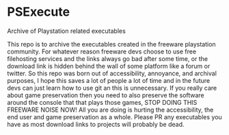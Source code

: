 # PSExecute
Archive of Playstation related executables 

This repo is to archive the executables created in the freeware playstation community. For whatever reason freeware devs choose to use free filehosting services and the links always go bad after some time, or the download link is hidden behind the wall of some platform like a forum or twitter. So this repo was born out of accessibility, annoyance, and archival purposes, I hope this saves a lot of people a lot of time and in the future devs can just learn how to use git an this is unnecessary. If you really care about game preservation then you need to also preserve the software around the console that that plays those games, STOP DOING THIS FREEWARE NOISE NOW! All you are doing is hurting the accessibility, the end user and game preservation as a whole. Please PR any executables you have as most download links to projects will probably be dead. 
